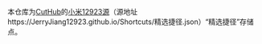 本仓库为[CutHub](http://cuthub.mystrikingly.com/)的[小米12923源](http://cuthub.mysxl.cn/)（源地址https://JerryJiang12923.github.io/Shortcuts/精选捷径.json）“精选捷径”存储点。
